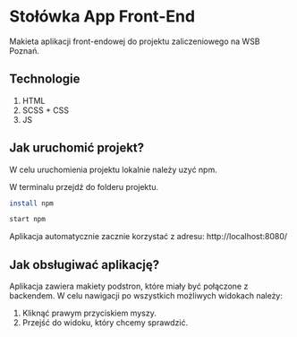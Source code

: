 # Stołówka App Front-End

Makieta aplikacji front-endowej do projektu zaliczeniowego na WSB Poznań.

## Technologie

1. HTML
2. SCSS + CSS
3. JS

## Jak uruchomić projekt?

W celu uruchomienia projektu lokalnie należy uzyć npm.

W terminalu przejdź do folderu projektu.

```bash
install npm
```

```bash
start npm
```

Aplikacja automatycznie zacznie korzystać z adresu: http://localhost:8080/

## Jak obsługiwać aplikację?

Aplikacja zawiera makiety podstron, które miały być połączone z backendem. W celu nawigacji po wszystkich możliwych widokach należy:

1. Kliknąć prawym przyciskiem myszy.
2. Przejść do widoku, który chcemy sprawdzić.
